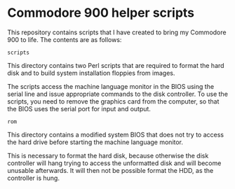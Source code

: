 # Commodore 900 helper scripts

This repository contains scripts that I have created to bring my Commodore 900 to life. The contents are as follows:

`scripts`

This directory contains two Perl scripts that are required to format the hard disk and to build system installation floppies from images.

The scripts access the machine language monitor in the BIOS using the serial line and issue appropriate commands to the disk controller.
To use the scripts, you need to remove the graphics card from the computer, so that the BIOS uses the serial port for input and output.

`rom`

This directory contains a modified system BIOS that does not try to access the hard drive before starting the machine language monitor.

This is necessary to format the hard disk, because otherwise the disk controller will hang trying to access the unformatted disk and will become unusable afterwards. It will then not be possible format the HDD, as the controller is hung.
